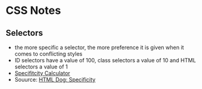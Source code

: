 # CSS Notes

## Selectors
* the more specific a selector, the more preference it is given when it comes to conflicting styles
* ID selectors have a value of 100, class selectors a value of 10 and HTML selectors a value of 1
* [Specifitcity Calculator](https://specificity.keegan.st/)
* Souurce: [HTML Dog: Specificity](http://www.htmldog.com/guides/css/intermediate/specificity/)
